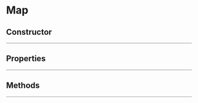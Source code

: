 <a id='map'></a>

# Map

## Constructor
<hr style='width:100%; opacity:.5;' />

## Properties
<hr style='width:100%; opacity:.5;' />

## Methods
<hr style='width:100%; opacity:.5;' />
